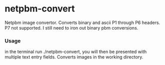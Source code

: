 # netpbm-convert
Netpbm image convertor. Converts binary and ascii P1 through P6 headers. P7 not supported. I still need to iron out binary pbm conversions.

### Usage
in the terminal run ./netpbm-convert, you will then be presented with multiple text entry fields. Converts images in the working directory.
